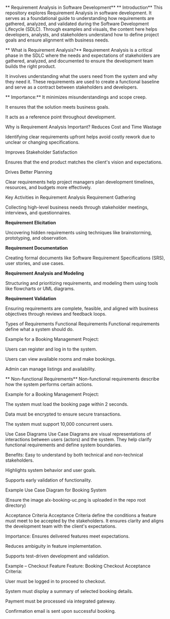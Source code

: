 ** Requirement Analysis in Software Development**
** Introduction**
This repository explores Requirement Analysis in software development. It serves as a foundational guide to understanding how requirements are gathered, analyzed, and validated during the Software Development Lifecycle (SDLC). Through examples and visuals, the content here helps developers, analysts, and stakeholders understand how to define project goals and ensure alignment with business needs.

** What is Requirement Analysis?**
Requirement Analysis is a critical phase in the SDLC where the needs and expectations of stakeholders are gathered, analyzed, and documented to ensure the development team builds the right product.

It involves understanding what the users need from the system and why they need it. These requirements are used to create a functional baseline and serve as a contract between stakeholders and developers.

** Importance:**
It minimizes misunderstandings and scope creep.

It ensures that the solution meets business goals.

It acts as a reference point throughout development.

 Why is Requirement Analysis Important?
Reduces Cost and Time Wastage

Identifying clear requirements upfront helps avoid costly rework due to unclear or changing specifications.

Improves Stakeholder Satisfaction

Ensures that the end product matches the client's vision and expectations.

Drives Better Planning

Clear requirements help project managers plan development timelines, resources, and budgets more effectively.

 Key Activities in Requirement Analysis
Requirement Gathering

Collecting high-level business needs through stakeholder meetings, interviews, and questionnaires.

**Requirement Elicitation**

Uncovering hidden requirements using techniques like brainstorming, prototyping, and observation.

**Requirement Documentation**

Creating formal documents like Software Requirement Specifications (SRS), user stories, and use cases.

**Requirement Analysis and Modeling**

Structuring and prioritizing requirements, and modeling them using tools like flowcharts or UML diagrams.

**Requirement Validation**

Ensuring requirements are complete, feasible, and aligned with business objectives through reviews and feedback loops.

 Types of Requirements
 Functional Requirements
Functional requirements define what a system should do.

Example for a Booking Management Project:

Users can register and log in to the system.

Users can view available rooms and make bookings.

Admin can manage listings and availability.

** Non-functional Requirements**
Non-functional requirements describe how the system performs certain actions.

Example for a Booking Management Project:

The system must load the booking page within 2 seconds.

Data must be encrypted to ensure secure transactions.

The system must support 10,000 concurrent users.

 Use Case Diagrams
Use Case Diagrams are visual representations of interactions between users (actors) and the system. They help clarify functional requirements and define system boundaries.

 Benefits:
Easy to understand by both technical and non-technical stakeholders.

Highlights system behavior and user goals.

Supports early validation of functionality.

Example Use Case Diagram for Booking System


(Ensure the image alx-booking-uc.png is uploaded in the repo root directory)

 Acceptance Criteria
Acceptance Criteria define the conditions a feature must meet to be accepted by the stakeholders. It ensures clarity and aligns the development team with the client's expectations.

 Importance:
Ensures delivered features meet expectations.

Reduces ambiguity in feature implementation.

Supports test-driven development and validation.

 Example – Checkout Feature
Feature: Booking Checkout
Acceptance Criteria:

User must be logged in to proceed to checkout.

System must display a summary of selected booking details.

Payment must be processed via integrated gateway.

Confirmation email is sent upon successful booking.

